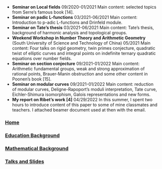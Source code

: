 - **Seminar on Local fields**                                                                              09/2020-01/2021 Main content: selected topics from Serre’s famous book [14].
- **Seminar on padic L-functions**                                                                  03/2021-06/2021 Main content: Introduction to p-adic L-functions and Drinfeld module.
- **Seminar on Tate’s thesis**                                                                             03/2021-06/2021 Main content: Tate’s thesis, background of harmonic analysis and topological groups.
- **Weekend Workshop in Number Theory and Arithmetic Geometry**                                                                       (South University of Science and Technology of China)                                      05/2021                                                                                                                                                                                                   Main content: Four talks on rigid geometry, twin primes conjecture, quadratic twist of elliptic curves and integral points on indefinite ternary quadratic equations over number fields.
- **Seminar on section conjecture**                                                                 09/2021-01/2022 Main content: Arithmetic fundamental groups, weak and strong approximation of rational points, Brauer-Manin obstruction and some other content in Poonen’s book [15].
- **Seminar on modular curves**                                                                       09/2021-01/2022 Main content: reduction of modular curves, Deligne-Rapoport’s moduli interpretation, Tate curve, Eichler-Shimura isomorphism, Galois representations and new forms.
- **My report on Ribet’s work [4]**                                                               04/29/2022      In this summer, I spent two hours to introduce content of this paper to some of mine classmates and teachers. I attached beamer document used at then with the email.








### [Home](https://ym-tang.github.io/Home/)
### [Education Background](https://ym-tang.github.io/Educational-Background/)
### [Mathematical Background](https://ym-tang.github.io/Mathematical-Background/)
### [Talks and Slides](https://ym-tang.github.io/Talks-and-Slides/)
